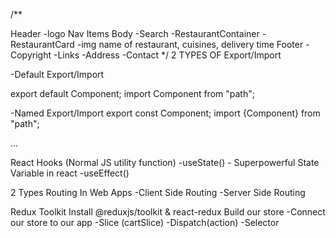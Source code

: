 /**

Header
-logo
Nav Items
Body
-Search
-RestaurantContainer
-RestaurantCard
-img
name of restaurant, cuisines, delivery time
Footer
-Copyright
-Links
-Address
-Contact */
2 TYPES OF Export/Import

-Default Export/Import

export default Component; import Component from "path";

-Named Export/Import export const Component; import {Component} from "path";

...

React Hooks
(Normal JS utility function) -useState() - Superpowerful State Variable in react -useEffect()

2 Types Routing In Web Apps
-Client Side Routing -Server Side Routing

Redux Toolkit
Install @reduxjs/toolkit & react-redux
Build our store -Connect our store to our app -Slice (cartSlice) -Dispatch(action) -Selector
